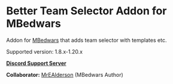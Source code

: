 # Better Team Selector Addon for MBedwars

Addon for [MBedwars](https://mbedwars.com/product/marcelys-bedwars) that adds team selector with templates etc.


Supported version: 1.8.x-1.20.x


**[Discord Support Server](https://discord.gg/P9WjbNyVFH)**

**Collaborator:** [MrEAlderson](https://github.com/MrEAlderson) (MBedwars Author)